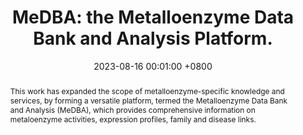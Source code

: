 ---
title:          "MeDBA: the Metalloenzyme Data Bank and Analysis Platform."
date:           2023-08-16 00:01:00 +0800
selected:       true
pub:            "Nucleic Acids Research"
pub_date:       "2023"
abstract: >-
  This work has expanded the scope of metalloenzyme-specific knowledge and services, by forming a versatile platform, termed the Metalloenzyme Data Bank and Analysis (MeDBA), which provides comprehensive information on metaloenzyme activities, expression profiles, family and disease links.
cover:          /assets/images/covers/2023-8-cover.jpg
authors:
- Yu, J.-L.*
- Wu, S.*
- Zhou, C.
- Dai, Q.-Q.
- Schofield, Christopher J.
- Li, G.-B.#
links:
  Paper: https://academic.oup.com/nar/article/51/D1/D593/6761737
  Websever: https://medba.ddtmlab.org/
---